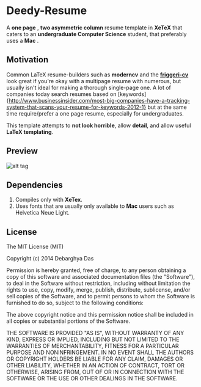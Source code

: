 Deedy-Resume
=========================

A **one page** , **two asymmetric column** resume template in **XeTeX** that caters to an **undergraduate Computer Science** student, that preferably uses a **Mac** .

## Motivation

Common LaTeX resume-builders such as **moderncv** and the [**friggeri-cv**](https://github.com/afriggeri/cv) look great if you're okay with a multipage resume with numerous, but usually isn't ideal for making a thorough single-page one. A lot of companies today search resumes based on [keywords]{http://www.businessinsider.com/most-big-companies-have-a-tracking-system-that-scans-your-resume-for-keywords-2012-1} but at the same time require/prefer a one page resume, especially for undergraduates. 

This template attempts to **not look horrible**, allow **detail**, and allow useful **LaTeX templating**.

## Preview

![alt tag](https://raw.githubusercontent.com/deedydas/Deedy-Resume/master/sample-image.png)

## Dependencies

1. Compiles only with **XeTex**.
2. Uses fonts that are usually only available to **Mac** users such as Helvetica Neue Light.


## License

The MIT License (MIT)

Copyright (c) 2014 Debarghya Das

Permission is hereby granted, free of charge, to any person obtaining a copy
of this software and associated documentation files (the "Software"), to deal
in the Software without restriction, including without limitation the rights
to use, copy, modify, merge, publish, distribute, sublicense, and/or sell
copies of the Software, and to permit persons to whom the Software is
furnished to do so, subject to the following conditions:

The above copyright notice and this permission notice shall be included in all
copies or substantial portions of the Software.

THE SOFTWARE IS PROVIDED "AS IS", WITHOUT WARRANTY OF ANY KIND, EXPRESS OR
IMPLIED, INCLUDING BUT NOT LIMITED TO THE WARRANTIES OF MERCHANTABILITY,
FITNESS FOR A PARTICULAR PURPOSE AND NONINFRINGEMENT. IN NO EVENT SHALL THE
AUTHORS OR COPYRIGHT HOLDERS BE LIABLE FOR ANY CLAIM, DAMAGES OR OTHER
LIABILITY, WHETHER IN AN ACTION OF CONTRACT, TORT OR OTHERWISE, ARISING FROM,
OUT OF OR IN CONNECTION WITH THE SOFTWARE OR THE USE OR OTHER DEALINGS IN THE
SOFTWARE.
